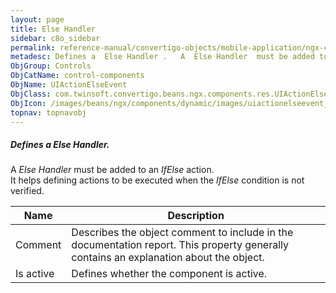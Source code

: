 ```yaml
---
layout: page
title: Else Handler
sidebar: c8o_sidebar
permalink: reference-manual/convertigo-objects/mobile-application/ngx-components/control-components/else-handler/
metadesc: Defines a  Else Handler .   A  Else Handler  must be added to an  IfElse  action. It helps defining actions to be executed when the  IfElse  condition
ObjGroup: Controls
ObjCatName: control-components
ObjName: UIActionElseEvent
ObjClass: com.twinsoft.convertigo.beans.ngx.components.res.UIActionElseEvent
ObjIcon: /images/beans/ngx/components/dynamic/images/uiactionelseevent_32x32.png
topnav: topnavobj
---
```

##### Defines a <i>Else Handler</i>. <br/>

 A <i>Else Handler</i> must be added to an <i>IfElse</i> action.<br/>
It helps defining actions to be executed when the <i>IfElse</i> condition is not verified.

Name | Description 
--- | ---
Comment | Describes the object comment to include in the documentation report.  This property generally contains an explanation about the object. 
Is active | Defines whether the component is active. 

